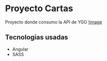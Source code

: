 # Proyecto Cartas

Proyecto donde consumo la API de YGO
[!image](https://i.postimg.cc/k5BfKWZm/ygo.png)

## Tecnologías usadas
- Angular
- SASS
